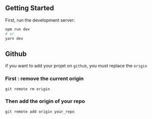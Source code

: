 ## Getting Started

First, run the development server:

```bash
npm run dev
# or
yarn dev
```

## Github
if you want to add your projet on `github`, you must replace the `origin`
### First : remove the current origin
````
git remote rm origin
````
### Then add the origin of your repo
````
git remote add origin your_repo
````